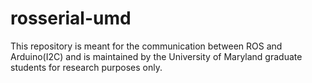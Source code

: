 # rosserial-umd
This repository is meant for the communication between ROS and Arduino(I2C) and is maintained by the University of Maryland graduate students for research purposes only.
